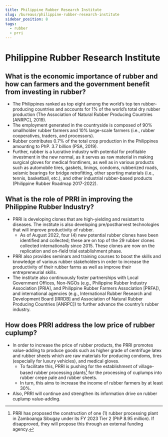 ```yaml
---
title: Philippine Rubber Research Institute
slug: /bureaus/philippine-rubber-research-institute
sidebar_position: 8
tags:
  - rubber
  - prri
---
```


# Philippine Rubber Research Institute

## What is the economic importance of rubber and how can farmers and the government benefit from investing in rubber?

- The Philippines ranked as top eight among the world’s top ten rubber-producing countries and accounts for 1% of the world’s total dry rubber production (The Association of Natural Rubber Producing Countries [ANRPC], 2019). 
- The employment generated in the countryside is composed of 90% smallholder rubber farmers and 10% large-scale farmers (i.e., rubber cooperatives, traders, and processors). 
- Rubber contributes 0.7% of the total crop production in the Philippines amounting to PhP. 3.7 billion (PSA, 2019).
- Further, rubber is a lucrative industry with potential for profitable investment in the new normal, as it serves as raw material in making surgical gloves for medical frontliners, as well as in various products such as automobile tires, gaskets, linings, condoms, rubberized roads, seismic bearings for bridge retrofitting, other sporting materials (i.e., tennis, basketball, etc.), and other industrial rubber-based products (Philippine Rubber Roadmap 2017-2022).

## What is the role of PRRI in improving the Philippine Rubber Industry?

- PRRI is developing clones that are high-yielding and resistant to diseases. The institute is also developing pre/postharvest technologies that will improve productivity of rubber.
  - As of August 2022, four (4) new potential rubber clones have been identified and collected; these are on top of the 29 rubber clones collected internationally since 2015. These clones are now on the replication and on-field trial establishment phase.
- PRRI also provides seminars and training courses to boost the skills and knowledge of various rubber stakeholders in order to increase the productivity of their rubber farms as well as improve their entrepreneurial skills.
- The institute also continuously foster partnerships with Local Government Offices, Non-NGOs (e.g., Philippine Rubber Industry Association [PRIA], and Philippine Rubber Farmers Association [PRFA]), and international agencies (e.g., International Rubber Research and Development Board [IRRDB] and Association of Natural Rubber Producing Countries [ANRPC]) to further advance the country’s rubber industry.

## How does PRRI address the low price of rubber cuplump? 

- In order to increase the price of rubber products, the PRRI promotes value-adding to produce goods such as higher grade of centrifuge latex and rubber sheets which are raw materials for producing condoms, tires (especially for luxury vehicles), and medical gloves. 
  - To facilitate this, PRRI is pushing for the establishment of village-based rubber processing plants[^1] for the processing of cuplumps into rubber crepe pale and rubber sheets. 
  - In turn, this aims to increase the income of rubber farmers by at least 30%.
- Also, PRRI will continue and strengthen its information drive on rubber cuplump value-adding.

[^1]: PRRI has proposed the construction of one (1) rubber processing plant in Zamboanga Sibugay under its FY 2023 Tier 2 (PhP 8.95 million). If disapproved, they will propose this through an external funding agency.





